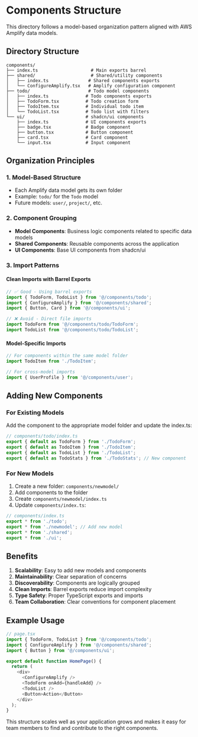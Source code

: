 # Components Structure

This directory follows a model-based organization pattern aligned with AWS Amplify data models.

## Directory Structure

```
components/
├── index.ts                    # Main exports barrel
├── shared/                     # Shared/utility components
│   ├── index.ts               # Shared components exports
│   └── ConfigureAmplify.tsx   # Amplify configuration component
├── todo/                      # Todo model components
│   ├── index.ts              # Todo components exports
│   ├── TodoForm.tsx          # Todo creation form
│   ├── TodoItem.tsx          # Individual todo item
│   └── TodoList.tsx          # Todo list with filters
└── ui/                       # shadcn/ui components
    ├── index.ts              # UI components exports
    ├── badge.tsx             # Badge component
    ├── button.tsx            # Button component
    ├── card.tsx              # Card component
    └── input.tsx             # Input component
```

## Organization Principles

### 1. Model-Based Structure
- Each Amplify data model gets its own folder
- Example: `todo/` for the `Todo` model
- Future models: `user/`, `project/`, etc.

### 2. Component Grouping
- **Model Components**: Business logic components related to specific data models
- **Shared Components**: Reusable components across the application
- **UI Components**: Base UI components from shadcn/ui

### 3. Import Patterns

#### Clean Imports with Barrel Exports
```typescript
// ✅ Good - Using barrel exports
import { TodoForm, TodoList } from '@/components/todo';
import { ConfigureAmplify } from '@/components/shared';
import { Button, Card } from '@/components/ui';

// ❌ Avoid - Direct file imports
import TodoForm from '@/components/todo/TodoForm';
import TodoList from '@/components/todo/TodoList';
```

#### Model-Specific Imports
```typescript
// For components within the same model folder
import TodoItem from './TodoItem';

// For cross-model imports
import { UserProfile } from '@/components/user';
```

## Adding New Components

### For Existing Models
Add the component to the appropriate model folder and update the index.ts:

```typescript
// components/todo/index.ts
export { default as TodoForm } from './TodoForm';
export { default as TodoItem } from './TodoItem';
export { default as TodoList } from './TodoList';
export { default as TodoStats } from './TodoStats'; // New component
```

### For New Models
1. Create a new folder: `components/newmodel/`
2. Add components to the folder
3. Create `components/newmodel/index.ts`
4. Update `components/index.ts`:

```typescript
// components/index.ts
export * from './todo';
export * from './newmodel'; // Add new model
export * from './shared';
export * from './ui';
```

## Benefits

1. **Scalability**: Easy to add new models and components
2. **Maintainability**: Clear separation of concerns
3. **Discoverability**: Components are logically grouped
4. **Clean Imports**: Barrel exports reduce import complexity
5. **Type Safety**: Proper TypeScript exports and imports
6. **Team Collaboration**: Clear conventions for component placement

## Example Usage

```typescript
// page.tsx
import { TodoForm, TodoList } from '@/components/todo';
import { ConfigureAmplify } from '@/components/shared';
import { Button } from '@/components/ui';

export default function HomePage() {
  return (
    <div>
      <ConfigureAmplify />
      <TodoForm onAdd={handleAdd} />
      <TodoList />
      <Button>Action</Button>
    </div>
  );
}
```

This structure scales well as your application grows and makes it easy for team members to find and contribute to the right components.
